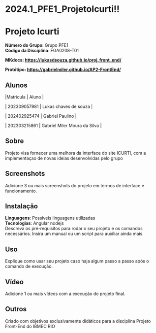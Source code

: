 # 2024.1_PFE1_ProjetoIcurti!!
 
# Projeto Icurti

**Número do Grupo**: Grupo PFE1 <br>
**Código da Disciplina**: FGA0208-T01<br>

**MKdocs: https://lukasdsouza.github.io/proj_front_end/**

**Protótipo: https://gabrielmiler.github.io/AP2-FrontEnd/**

## Alunos
|Matrícula | Aluno |

| 202309057981 | Lukas chaves de souza |

| 202402925474 | Gabriel Paulino |

| 202303215861 | Gabriel Miler Moura da Silva |


## Sobre 
Projeto visa fornecer uma melhora da interface do site ICURTI, com a implementaçao de novas ideias desenvolvidas pelo grupo  

## Screenshots
Adicione 3 ou mais screenshots do projeto em termos de interface e funcionamento.

## Instalação 
**Linguagens**: Possíveis linguagens utilizadas<br>
**Tecnologias**: Angular nodejs<br>
Descreva os pré-requisitos para rodar o seu projeto e os comandos necessários.
Insira um manual ou um script para auxiliar ainda mais.

## Uso 
Explique como usar seu projeto caso haja algum passo a passo após o comando de execução.

## Vídeo
Adicione 1 ou mais vídeos com a execução do projeto final.

## Outros 
Criado com objetivos exclusivamente didáticos para a disciplina Projeto Front-End do IBMEC RIO 
